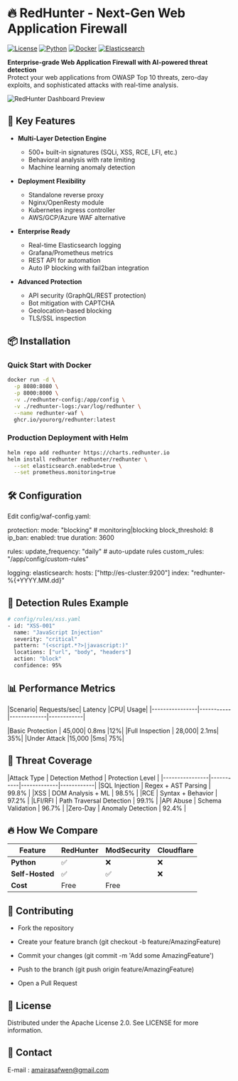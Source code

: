 # 🔥 RedHunter - Next-Gen Web Application Firewall

[![License](https://img.shields.io/badge/License-Apache_2.0-blue.svg)](https://opensource.org/licenses/Apache-2.0)
[![Python](https://img.shields.io/badge/Python-3.9+-blue.svg)](https://www.python.org/)
[![Docker](https://img.shields.io/badge/Docker-Ready-blue.svg)](https://www.docker.com/)
[![Elasticsearch](https://img.shields.io/badge/Elasticsearch-8.x-orange.svg)](https://www.elastic.co/)

**Enterprise-grade Web Application Firewall with AI-powered threat detection**  
Protect your web applications from OWASP Top 10 threats, zero-day exploits, and sophisticated attacks with real-time analysis.

![RedHunter Dashboard Preview](https://i.imgur.com/JQ7G8Bv.png)

## 🚀 Key Features

- **Multi-Layer Detection Engine**
  - 500+ built-in signatures (SQLi, XSS, RCE, LFI, etc.)
  - Behavioral analysis with rate limiting
  - Machine learning anomaly detection

- **Deployment Flexibility**
  - Standalone reverse proxy
  - Nginx/OpenResty module
  - Kubernetes ingress controller
  - AWS/GCP/Azure WAF alternative

- **Enterprise Ready**
  - Real-time Elasticsearch logging
  - Grafana/Prometheus metrics
  - REST API for automation
  - Auto IP blocking with fail2ban integration

- **Advanced Protection**
  - API security (GraphQL/REST protection)
  - Bot mitigation with CAPTCHA
  - Geolocation-based blocking
  - TLS/SSL inspection

## 📦 Installation

### Quick Start with Docker
```bash
docker run -d \
  -p 8080:8080 \
  -p 8000:8000 \
  -v ./redhunter-config:/app/config \
  -v ./redhunter-logs:/var/log/redhunter \
  --name redhunter-waf \
  ghcr.io/yourorg/redhunter:latest

``` 
### Production Deployment with Helm

```bash 
helm repo add redhunter https://charts.redhunter.io
helm install redhunter redhunter/redhunter \
  --set elasticsearch.enabled=true \
  --set prometheus.monitoring=true 
```


## 🛠️ Configuration

Edit config/waf-config.yaml:

 
 protection:
  mode: "blocking"  # monitoring|blocking
  block_threshold: 8
  ip_ban:
    enabled: true
    duration: 3600

rules:
  update_frequency: "daily"  # auto-update rules
  custom_rules: "/app/config/custom-rules"

logging:
  elasticsearch:
    hosts: ["http://es-cluster:9200"]
    index: "redhunter-%{+YYYY.MM.dd}" 



## 🧠 Detection Rules Example
```bash
# config/rules/xss.yaml
- id: "XSS-001"
  name: "JavaScript Injection"
  severity: "critical"
  pattern: "(<script.*?>|javascript:)"
  locations: ["url", "body", "headers"]
  action: "block"
  confidence: 95%
```

## 📊 Performance Metrics

|Scenario|	Requests/sec|	Latency	|CPU| Usage|
|----------------|-----------|-------------|------------|

|Basic Protection   |	45,000|	0.8ms	|12%|
|Full Inspection    |	28,000|	2.1ms|	35%|
|Under Attack       |15,000	|5ms|	75%|



##  🚨 Threat Coverage

|Attack Type |	Detection Method	 | Protection Level |
|----------------|-----------|-------------|------------|
|SQL Injection |	Regex + AST Parsing  |	99.8% |
|XSS  |	DOM Analysis + ML  |	98.5% |
|RCE |	Syntax + Behavior |	97.2% |
|LFI/RFI |	Path Traversal Detection |	99.1% |
|API Abuse	 | Schema Validation	  | 96.7% |
|Zero-Day	  | Anomaly Detection  |	92.4% |

## 🔥 How We Compare


| Feature         | RedHunter | ModSecurity | Cloudflare |
|----------------|-----------|-------------|------------|
| **Python**     | ✅        | ❌          | ❌         |
| **Self-Hosted**| ✅        | ✅          | ❌         |
| **Cost**      | Free      | Free        | $$$$       |


## 🤝 Contributing
- Fork the repository

- Create your feature branch (git checkout -b feature/AmazingFeature)

- Commit your changes (git commit -m 'Add some AmazingFeature')

- Push to the branch (git push origin feature/AmazingFeature)

- Open a Pull Request


## 📜 License 

Distributed under the Apache License 2.0. See LICENSE for more information.



## 📧 Contact


E-mail : amairasafwen@gmail.com 




